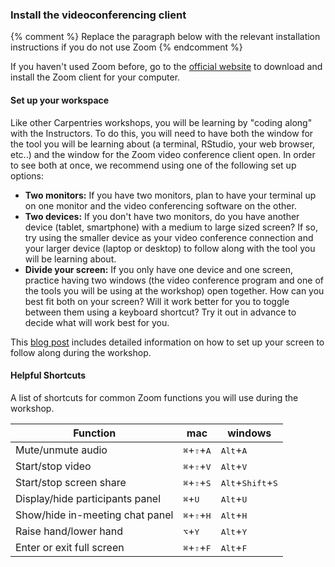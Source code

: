 
<h3 id="videoconferencing">Install the videoconferencing client</h3>

{% comment %}
Replace the paragraph below with the relevant installation instructions
if you do not use Zoom
{% endcomment %}
<p>
  If you haven't used Zoom before, go to the
  <a href="https://zoom.us/download">official website</a>
  to download and install the Zoom client for your computer.
</p>


<h4>Set up your workspace</h4>

<p>
  Like other Carpentries workshops,
  you will be learning by "coding along" with the Instructors.
  To do this, you will need to have both the window for the tool
  you will be learning about (a terminal, RStudio, your web browser, etc..)
  and the window for the Zoom video conference client open.
  In order to see both at once,
  we recommend using one of the following set up options:
  <ul>
    <li><strong>Two monitors:</strong> If you have two monitors,
      plan to have your terminal up on one monitor and
      the video conferencing software on the other.</li>
    <li><strong>Two devices:</strong> If you don't have two monitors,
      do you have another device (tablet, smartphone) with a medium to large
      sized screen? If so, try using the smaller device as your video
      conference connection and your larger device (laptop or desktop)
      to follow along with the tool you will be learning about.</li>
    <li><strong>Divide your screen:</strong> If you only have one device
      and one screen, practice having two windows
      (the video conference program and one of the tools you will be using
      at the workshop) open together.
      How can you best fit both on your screen?
      Will it work better for you to toggle between them
      using a keyboard shortcut?
      Try it out in advance to decide what will work best for you.</li>
  </ul>
  This <a href="https://carpentries.org/blog/2020/06/online-workshop-logistics-and_screen-layouts/" target="_blank">blog post</a> includes detailed information on how to set up your screen to follow along during the workshop.
</p>

#### Helpful Shortcuts

A list of shortcuts for common Zoom functions you will use during the workshop.

| Function                        | mac                                    | windows                                      |
| ------------------------------- | -------------------------------------- | -------------------------------------------- |
| Mute/unmute audio               | <kbd>⌘</kbd>+<kbd>⇧</kbd>+<kbd>A</kbd> | <kbd>Alt</kbd>+<kbd>A</kbd>                  |
| Start/stop video                | <kbd>⌘</kbd>+<kbd>⇧</kbd>+<kbd>V</kbd> | <kbd>Alt</kbd>+<kbd>V</kbd>                  |
| Start/stop screen share         | <kbd>⌘</kbd>+<kbd>⇧</kbd>+<kbd>S</kbd>       | <kbd>Alt</kbd>+<kbd>Shift</kbd>+<kbd>S</kbd> |
| Display/hide participants panel | <kbd>⌘</kbd>+<kbd>U</kbd>              | <kbd>Alt</kbd>+<kbd>U</kbd>                  |
| Show/hide in-meeting chat panel | <kbd>⌘</kbd>+<kbd>⇧</kbd>+<kbd>H</kbd> | <kbd>Alt</kbd>+<kbd>H</kbd>                  |
| Raise hand/lower hand           | <kbd>⌥</kbd>+<kbd>Y</kbd>              | <kbd>Alt</kbd>+<kbd>Y</kbd>                  |
| Enter or exit full screen       | <kbd>⌘</kbd>+<kbd>⇧</kbd>+<kbd>F</kbd> | <kbd>Alt</kbd>+<kbd>F</kbd>                  |
